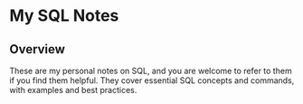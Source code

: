 # My SQL Notes

## Overview

These are my personal notes on SQL, and you are welcome to refer to them if you find them helpful. They cover essential SQL concepts and commands, with examples and best practices.
